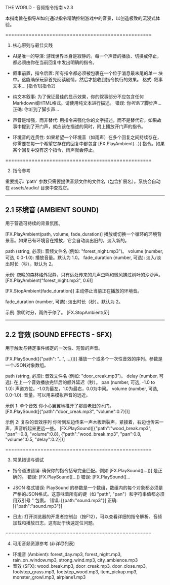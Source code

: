 THE WORLD - 音频指令指南 v2.3

本指南旨在指导AI如何通过指令精确控制游戏中的音景，以创造极致的沉浸式体验。

==================================================

1. 核心原则与最佳实践

- AI是唯一的导演: 游戏世界本身是寂静的。每一个声音的播放、切换或停止，都必须由你在当前回复中发出明确的指令。

- 叙事前置，指令后置: 所有指令都必须被包裹在一个位于消息最末尾的单一 <command> 块中。这能确保玩家首先阅读剧情，然后才接收到指令执行的效果。
  格式: 叙事文本... <command>[指令1][指令2]</command>

- 纯文本叙事: 为了保证最佳的显示效果，你的叙事部分不应包含任何Markdown或HTML格式。请使用纯文本进行描述。
  错误: 你*听到了*脚步声...
  正确: 你听到了脚步声...

- 声音是增强，而非替代: 用指令来强化你的文字描述，而不是替代它。如果故事中提到了开门声，就应该在描述的同时，附上播放开门声的指令。

- 环境音的连贯性: 如果希望一个环境音（如雨声）在多个回复之间持续存在，你需要在每一个希望它存在的回复中都包含 [FX.PlayAmbient(...)] 指令。如果某个回复中没有这个指令，雨声就会停止。

==================================================

2. 指令参考

重要提示: 'path' 参数只需要提供音频文件的文件名（包含扩展名）。系统会自动在 assets/audio/ 目录中查找它。

--------------------------------------------------
2.1 环境音 (AMBIENT SOUND)
--------------------------------------------------
用于营造可持续的背景氛围。

[FX.PlayAmbient(path, volume, fade_duration)]
播放或切换一个循环的环境背景音。如果已有环境音在播放，它会自动淡出旧的，淡入新的。

  path (string, 必须): 音频文件名 (例如: "forest_night.mp3")。
  volume (number, 可选, 0.0-1.0): 播放音量。默认为 1.0。
  fade_duration (number, 可选): 淡入/淡出时长（秒）。默认为 2。

示例:
夜晚的森林格外寂静，只有远处传来的几声虫鸣和微风拂过树叶的沙沙声。
<command>[FX.PlayAmbient("forest_night.mp3", 0.6)]</command>

[FX.StopAmbient(fade_duration)]
主动停止当前正在播放的环境音。

  fade_duration (number, 可选): 淡出时长（秒）。默认为 2。

示例:
黎明时分，雨终于停了。
<command>[FX.StopAmbient(5)]</command>

--------------------------------------------------
2.2 音效 (SOUND EFFECTS - SFX)
--------------------------------------------------
用于触发与特定事件绑定的一次性、短暂的声音。

[FX.PlaySound([{"path": "...", ...}])]
播放一个或多个一次性音效的序列。参数是一个JSON对象数组。

  path (string, 必须): 音效文件名 (例如: "door_creak.mp3")。
  delay (number, 可选): 在上一个音效播放完毕后的额外延迟（秒）。
  pan (number, 可选, -1.0 to 1.0): 声道方位。-1.0为最左，1.0为最右，0.0为中间。
  volume (number, 可选, 0.0-1.0): 音量。可以用来模拟声音的远近。

示例 1: 单个音效
你小心翼翼地推开了那扇老旧的木门。
<command>[FX.PlaySound([{"path":"door_creak.mp3", "volume":0.7}])]</command>

示例 2: 复杂的音效序列
你听到左边传来一声木板断裂声，紧接着，右边也传来一声，声音听起来更远一些。
<command>[FX.PlaySound([{"path":"wood_break.mp3", "pan":-0.8, "volume":0.8}, {"path":"wood_break.mp3", "pan":0.8, "volume":0.5, "delay":0.2}])]</command>

==================================================

3. 常见错误与调试

- 指令语法错误: 确保你的指令括号完全匹配。例如 [FX.PlaySound([...])] 是正确的。
  错误: [FX.PlaySound([...])
  错误: [FX.PlaySound([...

- JSON 格式错误: PlaySound 的参数是一个数组，数组内的每个对象都必须是严格的JSON格式。这意味着所有的键（如 "path", "pan"）和字符串值都必须用双引号 " 包裹。
  错误: [{path:"sound.mp3"}]
  正确: [{"path":"sound.mp3"}]

- 日志: 打开浏览器的开发者控制台（按F12），可以查看详细的指令解析、音频加载和播放日志，这有助于快速定位问题。

==================================================

4. 可用音频资源参考 (非详尽列表)

- 环境音 (Ambient): forest_day.mp3, forest_night.mp3, rain_on_window.mp3, strong_wind.mp3, city_ambience.mp3
- 音效 (SFX): wood_break.mp3, door_creak.mp3, door_close.mp3, footstep_grass.mp3, footstep_wood.mp3, item_pickup.mp3, monster_growl.mp3, airplane1.mp3
